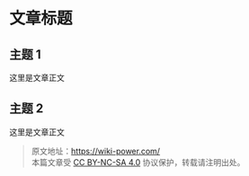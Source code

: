# 文章标题

## 主题 1

这里是文章正文

## 主题 2

这里是文章正文

> 原文地址：<https://wiki-power.com/>  
> 本篇文章受 [CC BY-NC-SA 4.0](https://creativecommons.org/licenses/by/4.0/deed.zh) 协议保护，转载请注明出处。
